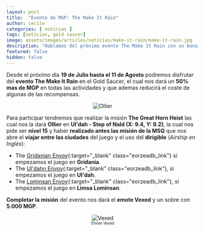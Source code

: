 ```yaml
---
layout: post
title:  "Evento de MGP: The Make It Rain"
author: cecile
categories: [ noticias ]
tags: [noticias, gold saucer]
image: assets/images/articles/noticias/make-it-rain/make-it-rain.jpg
description: "Hablamos del próximo evento The Make It Rain con un bono del 50% de MGP"
featured: false
hidden: false
---
```


Desde el próximo dia **19 de Julio hasta el 11 de Agosto** podremos disfrutar del **evento The Make It Rain** en el Gold Saucer, el cual nos dará un **50% mas de MGP** en todas las actividades y que ademas reducirá el coste de algunas de las recompensas.

<p align="center"><img src="{{ site.baseurl }}/assets/images/articles/noticias/make-it-rain/ollier.jpg" alt="Ollier"/></p>

Para participar tendremos que realizar la misión **The Great Horn Heist** las cual nos la dará **Ollier** en **Ul'dah - Step of Nald (X: 9.4, Y: 9.2)**, la cual nos pide ser **nivel 15** y haber **realizado antes las misión de la MSQ** que nos abre el **viajar entre las ciudades** del juego y el uso del **dirigible** (*Airship en Inglés*):

- The [Gridanian Envoy](https://na.finalfantasyxiv.com/lodestone/playguide/db/quest/37d5a29a600/){:target="_blank" class="eorzeadb_link"} si empezamos el juego en **Gridania**.
- The [Ul'dahn Envoy](https://na.finalfantasyxiv.com/lodestone/playguide/db/quest/7d64f29d867/){:target="_blank" class="eorzeadb_link"}, si empezamos el juego en **Ul'dah**.
- The [Lominsan Envoy](https://na.finalfantasyxiv.com/lodestone/playguide/db/quest/1021e1320bb/){:target="_blank" class="eorzeadb_link"}, si empezamos el juego en **Limsa Lominsan**.

**Completar la misión** del evento nos dará el **emote Vexed** y un sobre con **5.000 MGP**.

<p align="center"><img src="{{ site.baseurl }}/assets/images/articles/noticias/make-it-rain/vexed.jpg" alt="Vexed"/>
<br/>
<sub><sup>Emote Vexed</sup></sub>
</p>
